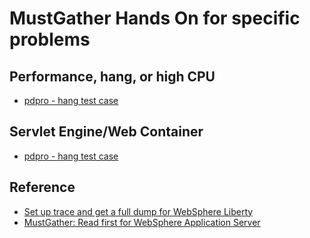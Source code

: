 # MustGather Hands On for specific problems

## Performance, hang, or high CPU
- [pdpro - hang test case](https://github.com/pdprof/crash-heapdump/tree/master/pdpro-docker)

## Servlet Engine/Web Container
- [pdpro - hang test case](https://github.com/pdprof/crash-heapdump/tree/master/pdpro-docker)

## Reference
- [Set up trace and get a full dump for WebSphere Liberty](https://www.ibm.com/support/pages/node/476701)
- [MustGather: Read first for WebSphere Application Server](https://www.ibm.com/support/pages/node/332573)
